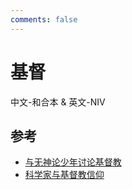 ```yaml
---
comments: false
---
```


# 基督




中文-和合本 & 英文-NIV









## 参考

- [与无神论少年讨论基督教](https://lyz.com/conversation-about-god/)
- [科学家与基督教信仰](https://nova001.blogspot.com/2016/11/14732191018149715011503.html)
